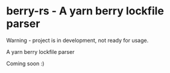 # berry-rs - A yarn berry lockfile parser

Warning - project is in development, not ready for usage. 

A yarn berry lockfile parser

Coming soon :)

